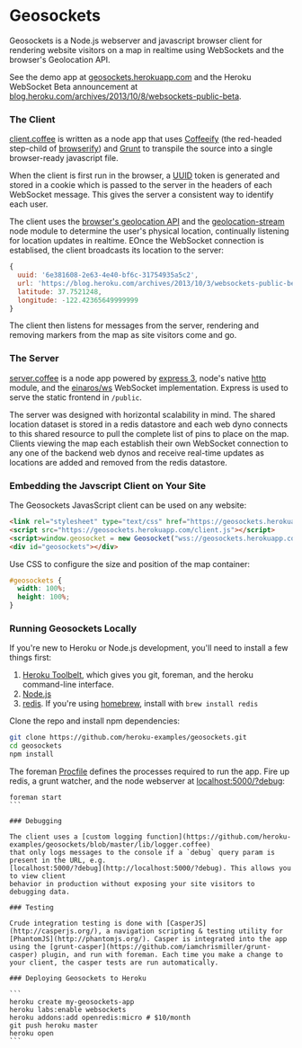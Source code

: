 # Geosockets

Geosockets is a Node.js webserver and javascript browser client for rendering website
visitors on a map in realtime using WebSockets and the browser's Geolocation API.

See the demo app at [geosockets.herokuapp.com](https://geosockets.herokuapp.com) and
the Heroku WebSocket Beta announcement at [blog.heroku.com/archives/2013/10/8/websockets-public-beta](https://blog.heroku.com/archives/2013/10/8/websockets-public-beta).

### The Client

[client.coffee](https://github.com/heroku-examples/geosockets/blob/master/client.coffee) is written as a node app that uses [Coffeeify](https://github.com/substack/coffeeify) (the red-headed step-child of [browserify](https://github.com/substack/node-browserify#readme)) and [Grunt](http://gruntjs.com/) to transpile the source into a single browser-ready javascript file.

When the client is first run in the browser, a [UUID](https://github.com/broofa/node-uuid#readme) token is generated and stored in a cookie which is passed to the server in the headers of each WebSocket message. This gives the server a consistent way to identify each user.

The client uses the [browser's geolocation API](https://www.google.com/search?q=browser%20geolocation%20api) and the [geolocation-stream](https://github.com/maxogden/geolocation-stream#readme) node module to determine the user's physical location, continually listening for location updates in realtime. EOnce the WebSocket connection is establised, the client broadcasts its location to the server:

```js
{
  uuid: '6e381608-2e63-4e40-bf6c-31754935a5c2',
  url: 'https://blog.heroku.com/archives/2013/10/3/websockets-public-beta',
  latitude: 37.7521248,
  longitude: -122.42365649999999
}
```

The client then listens for messages from the server, rendering and removing markers from the map as site visitors come and go.

### The Server

[server.coffee](https://github.com/heroku-examples/geosockets/blob/master/server.coffee) is a node app powered by [express 3](http://expressjs.com/guide.html), node's native [http](http://nodejs.org/api/http.html) module, and the [einaros/ws](https://github.com/einaros/ws/blob/master/doc/ws.md) WebSocket implementation. Express is used to serve the static frontend in `/public`.

The server was designed with horizontal scalability in mind. The shared location dataset is stored in a redis datastore and each web dyno connects to this shared resource to pull the complete list of pins to place on the map. Clients viewing the map each establish their own WebSocket connection to any one of the backend web dynos and receive real-time updates as locations are added and removed from the redis datastore.

### Embedding the Javscript Client on Your Site

The Geosockets JavasScript client can be used on any website:

```html
<link rel="stylesheet" type="text/css" href="https://geosockets.herokuapp.com/styles.css">
<script src="https://geosockets.herokuapp.com/client.js"></script>
<script>window.geosocket = new Geosocket("wss://geosockets.herokuapp.com");</script>
<div id="geosockets"></div>
```

Use CSS to configure the size and position of the map container:

```css
#geosockets {
  width: 100%;
  height: 100%;
}
```

### Running Geosockets Locally

If you're new to Heroku or Node.js development, you'll need to install a few things first:

1. [Heroku Toolbelt](https://toolbelt.heroku.com), which gives you git, foreman, and the heroku command-line interface.
1. [Node.js](http://nodejs.org/)
1. [redis](http://redis.io/). If you're using [homebrew](http://brew.sh/), install with `brew install redis`

Clone the repo and install npm dependencies:

```sh
git clone https://github.com/heroku-examples/geosockets.git
cd geosockets
npm install
```

The foreman [Procfile](https://github.com/heroku-examples/geosockets/blob/master/Procfile) defines the processes
required to run the app. Fire up redis, a grunt watcher, and the node webserver at [localhost:5000/?debug](http://localhost:5000/?debug):

````
foreman start
```

### Debugging

The client uses a [custom logging function](https://github.com/heroku-examples/geosockets/blob/master/lib/logger.coffee)
that only logs messages to the console if a `debug` query param is present in the URL, e.g.
[localhost:5000/?debug](http://localhost:5000/?debug). This allows you to view client
behavior in production without exposing your site visitors to debugging data.

### Testing

Crude integration testing is done with [CasperJS](http://casperjs.org/), a navigation scripting & testing utility for [PhantomJS](http://phantomjs.org/). Casper is integrated into the app using the [grunt-casper](https://github.com/iamchrismiller/grunt-casper) plugin, and run with foreman. Each time you make a change to your client, the casper tests are run automatically.

### Deploying Geosockets to Heroku

```
heroku create my-geosockets-app
heroku labs:enable websockets
heroku addons:add openredis:micro # $10/month
git push heroku master
heroku open
```